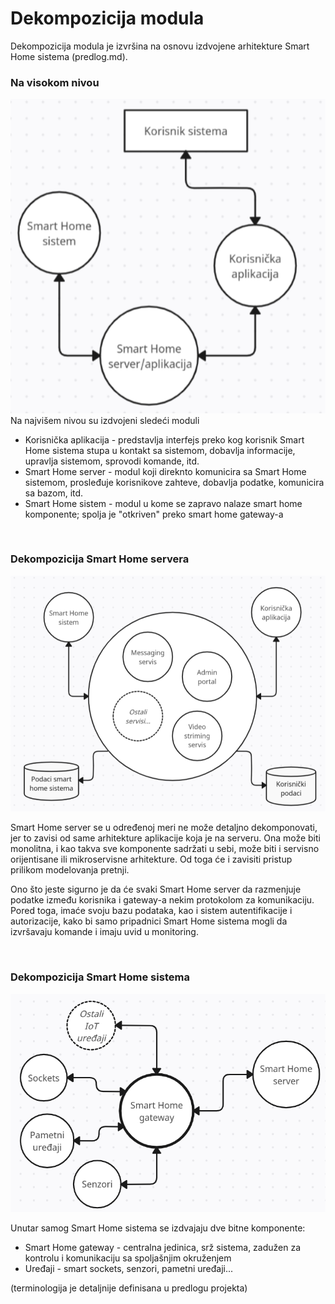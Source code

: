 # Dekompozicija modula

Dekompozicija modula je izvršina na osnovu izdvojene arhitekture Smart Home sistema (predlog.md).

### Na visokom nivou

![Dijagram 1](slike/dijagram-1.png)
<br>
Na najvišem nivou su izdvojeni sledeći moduli
* Korisnička aplikacija - predstavlja interfejs preko kog korisnik Smart Home sistema stupa u kontakt sa sistemom, dobavlja informacije, upravlja sistemom, sprovodi komande, itd.
* Smart Home server - modul koji direknto komunicira sa Smart Home sistemom, prosleđuje korisnikove zahteve, dobavlja podatke, komunicira sa bazom, itd.
* Smart Home sistem - modul u kome se zapravo nalaze smart home komponente; spolja je "otkriven" preko smart home gateway-a

<br>

### Dekompozicija Smart Home servera 

![Dijagram 2](slike/dijagram-2.png)
<br>

Smart Home server se u određenoj meri ne može detaljno dekomponovati, jer to zavisi od same arhitekture aplikacije koja je na serveru.
Ona može biti monolitna, i kao takva sve komponente sadržati u sebi, može biti i servisno orijentisane ili mikroservisne arhitekture. Od toga će i zavisiti pristup prilikom modelovanja pretnji.

Ono što jeste sigurno je da će svaki Smart Home server da razmenjuje podatke između korisnika i gateway-a nekim protokolom za komunikaciju. Pored toga, imaće svoju bazu podataka, kao i sistem autentifikacije i autorizacije, kako bi samo pripadnici Smart Home sistema mogli da izvršavaju komande i imaju uvid u monitoring.

<br>

### Dekompozicija Smart Home sistema
![Dijagram 3](slike/dijagram-3.png)
<br>

Unutar samog Smart Home sistema se izdvajaju dve bitne komponente:
* Smart Home gateway - centralna jedinica, srž sistema, zadužen za kontrolu i komunikaciju sa spoljašnjim okruženjem
* Uređaji - smart sockets, senzori, pametni uređaji...

(terminologija je detaljnije definisana u predlogu projekta)